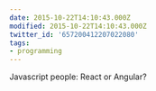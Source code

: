 ```yaml
---
date: 2015-10-22T14:10:43.000Z
modified: 2015-10-22T14:10:43.000Z
twitter_id: '657200412207022080'
tags:
- programming
---
```


  Javascript people: React or Angular?
